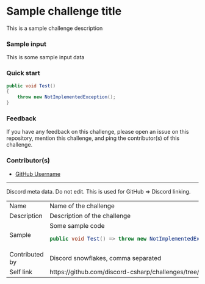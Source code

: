 # Sample challenge title

This is a sample challenge description

### Sample input

This is some sample input data

### Quick start

```cs
public void Test()
{
    throw new NotImplementedException();
}
```

### Feedback

If you have any feedback on this challenge, please open an issue on this repository, mention this challenge, and ping the contributor(s) of this challenge.

### Contributor(s)

- [GitHub Username](https://github.com/)

---

Discord meta data. Do not edit. This is used for GitHub => Discord linking.

<table>
<tr>
	<td>Name
	<td>Name of the challenge
<tr>
	<td>Description
	<td>Description of the challenge
<tr>
	<td>Sample
	<td>
    Some sample code

```cs
public void Test() => throw new NotImplementedException();
```
<tr>
	<td>Contributed by
	<td>Discord snowflakes, comma separated
<tr>
	<td>Self link
	<td>https://github.com/discord-csharp/challenges/tree/main/src/
</table>